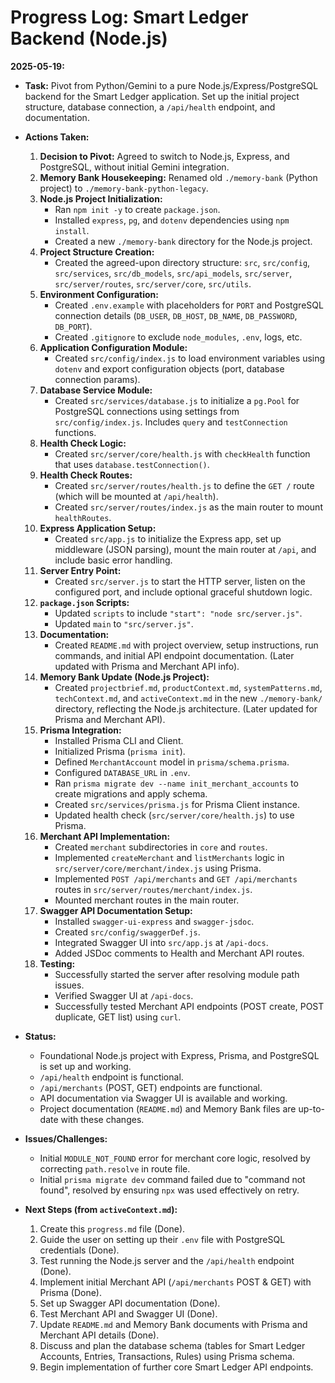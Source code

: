# Progress Log: Smart Ledger Backend (Node.js)

**2025-05-19:**

- **Task:** Pivot from Python/Gemini to a pure Node.js/Express/PostgreSQL backend for the Smart Ledger application. Set up the initial project structure, database connection, a `/api/health` endpoint, and documentation.

- **Actions Taken:**
    1.  **Decision to Pivot:** Agreed to switch to Node.js, Express, and PostgreSQL, without initial Gemini integration.
    2.  **Memory Bank Housekeeping:** Renamed old `./memory-bank` (Python project) to `./memory-bank-python-legacy`.
    3.  **Node.js Project Initialization:**
        - Ran `npm init -y` to create `package.json`.
        - Installed `express`, `pg`, and `dotenv` dependencies using `npm install`.
        - Created a new `./memory-bank` directory for the Node.js project.
    4.  **Project Structure Creation:**
        - Created the agreed-upon directory structure: `src`, `src/config`, `src/services`, `src/db_models`, `src/api_models`, `src/server`, `src/server/routes`, `src/server/core`, `src/utils`.
    5.  **Environment Configuration:**
        - Created `.env.example` with placeholders for `PORT` and PostgreSQL connection details (`DB_USER`, `DB_HOST`, `DB_NAME`, `DB_PASSWORD`, `DB_PORT`).
        - Created `.gitignore` to exclude `node_modules`, `.env`, logs, etc.
    6.  **Application Configuration Module:**
        - Created `src/config/index.js` to load environment variables using `dotenv` and export configuration objects (port, database connection params).
    7.  **Database Service Module:**
        - Created `src/services/database.js` to initialize a `pg.Pool` for PostgreSQL connections using settings from `src/config/index.js`. Includes `query` and `testConnection` functions.
    8.  **Health Check Logic:**
        - Created `src/server/core/health.js` with `checkHealth` function that uses `database.testConnection()`.
    9.  **Health Check Routes:**
        - Created `src/server/routes/health.js` to define the `GET /` route (which will be mounted at `/api/health`).
        - Created `src/server/routes/index.js` as the main router to mount `healthRoutes`.
    10. **Express Application Setup:**
        - Created `src/app.js` to initialize the Express app, set up middleware (JSON parsing), mount the main router at `/api`, and include basic error handling.
    11. **Server Entry Point:**
        - Created `src/server.js` to start the HTTP server, listen on the configured port, and include optional graceful shutdown logic.
    12. **`package.json` Scripts:**
        - Updated `scripts` to include `"start": "node src/server.js"`.
        - Updated `main` to `"src/server.js"`.
    13. **Documentation:**
        - Created `README.md` with project overview, setup instructions, run commands, and initial API endpoint documentation. (Later updated with Prisma and Merchant API info).
    14. **Memory Bank Update (Node.js Project):**
        - Created `projectbrief.md`, `productContext.md`, `systemPatterns.md`, `techContext.md`, and `activeContext.md` in the new `./memory-bank/` directory, reflecting the Node.js architecture. (Later updated for Prisma and Merchant API).
    15. **Prisma Integration:**
        - Installed Prisma CLI and Client.
        - Initialized Prisma (`prisma init`).
        - Defined `MerchantAccount` model in `prisma/schema.prisma`.
        - Configured `DATABASE_URL` in `.env`.
        - Ran `prisma migrate dev --name init_merchant_accounts` to create migrations and apply schema.
        - Created `src/services/prisma.js` for Prisma Client instance.
        - Updated health check (`src/server/core/health.js`) to use Prisma.
    16. **Merchant API Implementation:**
        - Created `merchant` subdirectories in `core` and `routes`.
        - Implemented `createMerchant` and `listMerchants` logic in `src/server/core/merchant/index.js` using Prisma.
        - Implemented `POST /api/merchants` and `GET /api/merchants` routes in `src/server/routes/merchant/index.js`.
        - Mounted merchant routes in the main router.
    17. **Swagger API Documentation Setup:**
        - Installed `swagger-ui-express` and `swagger-jsdoc`.
        - Created `src/config/swaggerDef.js`.
        - Integrated Swagger UI into `src/app.js` at `/api-docs`.
        - Added JSDoc comments to Health and Merchant API routes.
    18. **Testing:**
        - Successfully started the server after resolving module path issues.
        - Verified Swagger UI at `/api-docs`.
        - Successfully tested Merchant API endpoints (POST create, POST duplicate, GET list) using `curl`.

- **Status:**
    - Foundational Node.js project with Express, Prisma, and PostgreSQL is set up and working.
    - `/api/health` endpoint is functional.
    - `/api/merchants` (POST, GET) endpoints are functional.
    - API documentation via Swagger UI is available and working.
    - Project documentation (`README.md`) and Memory Bank files are up-to-date with these changes.
- **Issues/Challenges:**
    - Initial `MODULE_NOT_FOUND` error for merchant core logic, resolved by correcting `path.resolve` in route file.
    - Initial `prisma migrate dev` command failed due to "command not found", resolved by ensuring `npx` was used effectively on retry.

- **Next Steps (from `activeContext.md`):**
    1. Create this `progress.md` file (Done).
    2. Guide the user on setting up their `.env` file with PostgreSQL credentials (Done).
    3. Test running the Node.js server and the `/api/health` endpoint (Done).
    4. Implement initial Merchant API (`/api/merchants` POST & GET) with Prisma (Done).
    5. Set up Swagger API documentation (Done).
    6. Test Merchant API and Swagger UI (Done).
    7. Update `README.md` and Memory Bank documents with Prisma and Merchant API details (Done).
    8. Discuss and plan the database schema (tables for Smart Ledger Accounts, Entries, Transactions, Rules) using Prisma schema.
    9. Begin implementation of further core Smart Ledger API endpoints.

